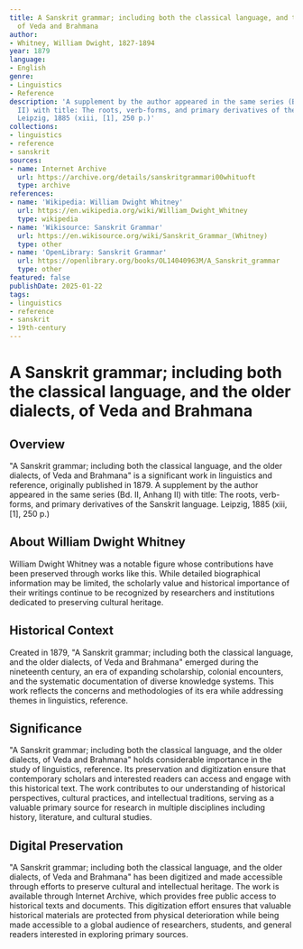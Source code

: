 ```yaml
---
title: A Sanskrit grammar; including both the classical language, and the older dialects,
  of Veda and Brahmana
author:
- Whitney, William Dwight, 1827-1894
year: 1879
language:
- English
genre:
- Linguistics
- Reference
description: 'A supplement by the author appeared in the same series (Bd. II, Anhang
  II) with title: The roots, verb-forms, and primary derivatives of the Sanskrit language.
  Leipzig, 1885 (xiii, [1], 250 p.)'
collections:
- linguistics
- reference
- sanskrit
sources:
- name: Internet Archive
  url: https://archive.org/details/sanskritgrammari00whituoft
  type: archive
references:
- name: 'Wikipedia: William Dwight Whitney'
  url: https://en.wikipedia.org/wiki/William_Dwight_Whitney
  type: wikipedia
- name: 'Wikisource: Sanskrit Grammar'
  url: https://en.wikisource.org/wiki/Sanskrit_Grammar_(Whitney)
  type: other
- name: 'OpenLibrary: Sanskrit Grammar'
  url: https://openlibrary.org/books/OL14040963M/A_Sanskrit_grammar
  type: other
featured: false
publishDate: 2025-01-22
tags:
- linguistics
- reference
- sanskrit
- 19th-century
---
```

# A Sanskrit grammar; including both the classical language, and the older dialects, of Veda and Brahmana

## Overview

"A Sanskrit grammar; including both the classical language, and the older dialects, of Veda and Brahmana" is a significant work in linguistics and reference, originally published in 1879. A supplement by the author appeared in the same series (Bd. II, Anhang II) with title: The roots, verb-forms, and primary derivatives of the Sanskrit language. Leipzig, 1885 (xiii, [1], 250 p.)

## About William Dwight Whitney

William Dwight Whitney was a notable figure whose contributions have been preserved through works like this. While detailed biographical information may be limited, the scholarly value and historical importance of their writings continue to be recognized by researchers and institutions dedicated to preserving cultural heritage.

## Historical Context

Created in 1879, "A Sanskrit grammar; including both the classical language, and the older dialects, of Veda and Brahmana" emerged during the nineteenth century, an era of expanding scholarship, colonial encounters, and the systematic documentation of diverse knowledge systems. This work reflects the concerns and methodologies of its era while addressing themes in linguistics, reference.

## Significance

"A Sanskrit grammar; including both the classical language, and the older dialects, of Veda and Brahmana" holds considerable importance in the study of linguistics, reference. Its preservation and digitization ensure that contemporary scholars and interested readers can access and engage with this historical text. The work contributes to our understanding of historical perspectives, cultural practices, and intellectual traditions, serving as a valuable primary source for research in multiple disciplines including history, literature, and cultural studies.

## Digital Preservation

"A Sanskrit grammar; including both the classical language, and the older dialects, of Veda and Brahmana" has been digitized and made accessible through efforts to preserve cultural and intellectual heritage. The work is available through Internet Archive, which provides free public access to historical texts and documents. This digitization effort ensures that valuable historical materials are protected from physical deterioration while being made accessible to a global audience of researchers, students, and general readers interested in exploring primary sources.
